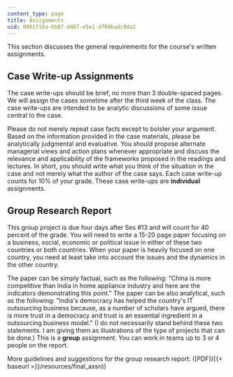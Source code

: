 ```yaml
---
content_type: page
title: Assignments
uid: 0961f16a-6b87-d467-e5e1-d769badc9da2
---
```


This section discusses the general requirements for the course's written assignments.

Case Write-up Assignments
-------------------------

The case write-ups should be brief, no more than 3 double-spaced pages. We will assign the cases sometime after the third week of the class. The case write-ups are intended to be analytic discussions of some issue central to the case.

Please do not merely repeat case facts except to bolster your argument. Based on the information provided in the case materials, please be analytically judgmental and evaluative. You should propose alternate managerial views and action plans whenever appropriate and discuss the relevance and applicability of the frameworks proposed in the readings and lectures. In short, you should write what you think of the situation in the case and not merely what the author of the case says. Each case write-up counts for 10% of your grade. These case write-ups are **individual** assignments.

Group Research Report
---------------------

This group project is due four days after Ses #13 and will count for 40 percent of the grade. You will need to write a 15-20 page paper focusing on a business, social, economic or political issue in either of these two countries or both countries. When your paper is heavily focused on one country, you need at least take into account the issues and the dynamics in the other country.

The paper can be simply factual, such as the following: "China is more competitive than India in home appliance industry and here are the indicators demonstrating this point." The paper can be also analytical, such as the following: "India's democracy has helped the country's IT outsourcing business because, as a number of scholars have argued, there is more trust in a democracy and trust is an essential ingredient in a outsourcing business model." (I do not necessarily stand behind these two statements. I am giving them as illustrations of the type of projects that can be done.) This is a **group** assignment. You can work in teams up to 3 or 4 people on the report.

More guidelines and suggestions for the group research report: ([PDF]({{< baseurl >}}/resources/final_assn))
